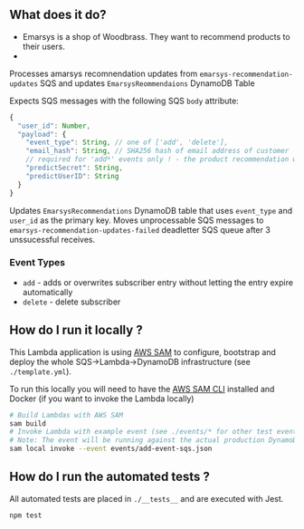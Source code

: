 <!-- # opt-in-subscriber-updates-processor

[![opt-in-subscriber-updates-processor Pipeline Status](https://badge.parcellab.com/pipeline/opt-in-subscriber-updates-processor-pipeline/status?label=📃%20opt-in-subscriber-updates-processor)](https://eu-central-1.console.aws.amazon.com/codesuite/codepipeline/pipelines/opt-in-subscriber-updates-processor-pipeline/view?region=eu-central-1)
[![Deployed opt-in-subscriber-updates-processor Commit](https://badge.parcellab.com/pipeline/opt-in-subscriber-updates-processor-pipeline/commit/id?label=📃%20opt-in-subscriber-updates-processor)](https://badge.parcellab.com/pipeline/opt-in-subscriber-updates-processor-pipeline/commit/url) -->

## What does it do?
- Emarsys is a shop of Woodbrass. They want to recommend products to their users.
- 
Processes amarsys recomnendation updates from `emarsys-recommendation-updates` SQS and updates `EmarsysReommendaions` DynamoDB Table

Expects SQS messages with the following SQS `body` attribute:

```javascript
{
  "user_id": Number,
  "payload": {
    "event_type": String, // one of ['add', 'delete'],
    "email_hash": String, // SHA256 hash of email address of customer
    // required for 'add*' events only ! - the product recommendation will be presented to the customers in our communication
    "predictSecret": String, 
    "predictUserID": String
  }
}
```

Updates `EmarsysRecommendations` DynamoDB table that uses `event_type` and `user_id` as the primary key.
Moves unprocessable SQS messages to `emarsys-recommendation-updates-failed` deadletter SQS queue after 3 unssucessful receives.

### Event Types

* `add` - adds or overwrites subscriber entry without letting the entry expire automatically
* `delete` - delete subscriber

## How do I run it locally ?

This Lambda application is using [AWS SAM](https://aws.amazon.com/serverless/sam/) to configure, bootstrap and deploy the whole SQS->Lambda->DynamoDB infrastructure (see `./template.yml`).

To run this locally you will need to have the [AWS SAM CLI](https://docs.aws.amazon.com/serverless-application-model/latest/developerguide/serverless-sam-cli-install.html) installed and Docker (if you want to invoke the Lambda locally)

```bash
# Build Lambdas with AWS SAM
sam build
# Invoke Lambda with example event (see ./events/* for other test events)
# Note: The event will be running against the actual production DynamoDB
sam local invoke --event events/add-event-sqs.json
```

## How do I run the automated tests ?

All automated tests are placed in `./__tests__` and are executed with Jest.

```bash
npm test
```

<!-- ## How do I deploy it?

Push your changes to `master` and they will be automatically deployed 
via the [opt-in-subscriber-updates-processor-pipeline](https://eu-central-1.console.aws.amazon.com/codesuite/codepipeline/pipelines/opt-in-subscriber-updates-processor-pipeline/view?region=eu-central-1) -->
